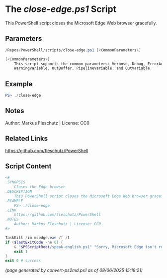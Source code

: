 The *close-edge.ps1* Script
===========================

This PowerShell script closes the Microsoft Edge Web browser gracefully.

Parameters
----------
```powershell
/Repos/PowerShell/scripts/close-edge.ps1 [<CommonParameters>]

[<CommonParameters>]
    This script supports the common parameters: Verbose, Debug, ErrorAction, ErrorVariable, WarningAction, 
    WarningVariable, OutBuffer, PipelineVariable, and OutVariable.
```

Example
-------
```powershell
PS> ./close-edge

```

Notes
-----
Author: Markus Fleschutz | License: CC0

Related Links
-------------
https://github.com/fleschutz/PowerShell

Script Content
--------------
```powershell
<#
.SYNOPSIS
	Closes the Edge browser
.DESCRIPTION
	This PowerShell script closes the Microsoft Edge Web browser gracefully.
.EXAMPLE
	PS> ./close-edge
.LINK
	https://github.com/fleschutz/PowerShell
.NOTES
	Author: Markus Fleschutz | License: CC0
#>

TaskKill /im msedge.exe /f /t
if ($lastExitCode -ne 0) {
	& "$PSScriptRoot/speak-english.ps1" "Sorry, Microsoft Edge isn't running."
	exit 1
}
exit 0 # success
```

*(page generated by convert-ps2md.ps1 as of 08/06/2025 15:18:21)*
